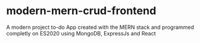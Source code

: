 # modern-mern-crud-frontend
A modern project to-do App created with the MERN stack and programmed completly on ES2020 using MongoDB, ExpressJs and React
